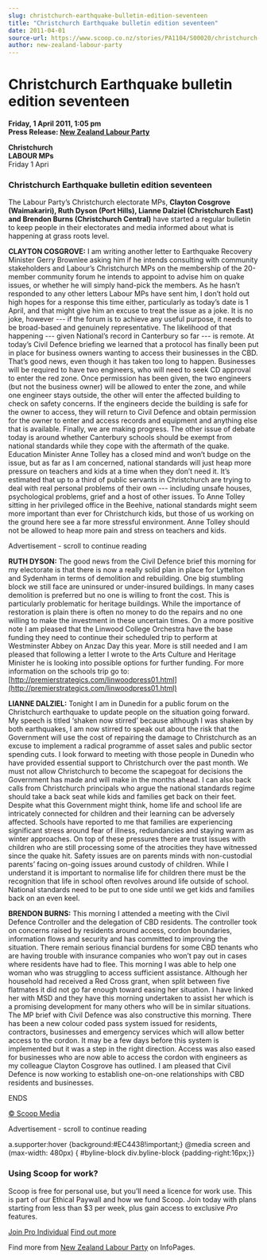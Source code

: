 ```yaml
---
slug: christchurch-earthquake-bulletin-edition-seventeen
title: "Christchurch Earthquake bulletin edition seventeen"
date: 2011-04-01
source-url: https://www.scoop.co.nz/stories/PA1104/S00020/christchurch-earthquake-bulletin-edition-seventeen.htm
author: new-zealand-labour-party
---
```

Christchurch Earthquake bulletin edition seventeen
==================================================

**Friday, 1 April 2011, 1:05 pm**  
**Press Release: [New Zealand Labour Party](https://info.scoop.co.nz/New_Zealand_Labour_Party)**

**Christchurch  
LABOUR MPs**  
Friday 1 Apri

### **Christchurch Earthquake bulletin edition seventeen**

The Labour Party’s Christchurch electorate MPs, **Clayton Cosgrove (Waimakariri), Ruth Dyson (Port Hills), Lianne Dalziel (Christchurch East) and Brendon Burns (Christchurch Central)** have started a regular bulletin to keep people in their electorates and media informed about what is happening at grass roots level.

**CLAYTON COSGROVE:** I am writing another letter to Earthquake Recovery Minister Gerry Brownlee asking him if he intends consulting with community stakeholders and Labour’s Christchurch MPs on the membership of the 20-member community forum he intends to appoint to advise him on quake issues, or whether he will simply hand-pick the members. As he hasn’t responded to any other letters Labour MPs have sent him, I don’t hold out high hopes for a response this time either, particularly as today’s date is 1 April, and that might give him an excuse to treat the issue as a joke. It is no joke, however --- if the forum is to achieve any useful purpose, it needs to be broad-based and genuinely representative. The likelihood of that happening --- given National’s record in Canterbury so far --- is remote. At today’s Civil Defence briefing we learned that a protocol has finally been put in place for business owners wanting to access their businesses in the CBD. That’s good news, even though it has taken too long to happen. Businesses will be required to have two engineers, who will need to seek CD approval to enter the red zone. Once permission has been given, the two engineers (but not the business owner) will be allowed to enter the zone, and while one engineer stays outside, the other will enter the affected building to check on safety concerns. If the engineers decide the building is safe for the owner to access, they will return to Civil Defence and obtain permission for the owner to enter and access records and equipment and anything else that is available. Finally, we are making progress. The other issue of debate today is around whether Canterbury schools should be exempt from national standards while they cope with the aftermath of the quake. Education Minister Anne Tolley has a closed mind and won’t budge on the issue, but as far as I am concerned, national standards will just heap more pressure on teachers and kids at a time when they don’t need it. It’s estimated that up to a third of public servants in Christchurch are trying to deal with real personal problems of their own --- including unsafe houses, psychological problems, grief and a host of other issues. To Anne Tolley sitting in her privileged office in the Beehive, national standards might seem more important than ever for Christchurch kids, but those of us working on the ground here see a far more stressful environment. Anne Tolley should not be allowed to heap more pain and stress on teachers and kids.

Advertisement - scroll to continue reading





**RUTH DYSON:** The good news from the Civil Defence brief this morning for my electorate is that there is now a really solid plan in place for Lyttelton and Sydenham in terms of demolition and rebuilding. One big stumbling block we still face are uninsured or under-insured buildings. In many cases demolition is preferred but no one is willing to front the cost. This is particularly problematic for heritage buildings. While the importance of restoration is plain there is often no money to do the repairs and no one willing to make the investment in these uncertain times. On a more positive note I am pleased that the Linwood College Orchestra have the base funding they need to continue their scheduled trip to perform at Westminster Abbey on Anzac Day this year. More is still needed and I am pleased that following a letter I wrote to the Arts Culture and Heritage Minister he is looking into possible options for further funding. For more information on the schools trip go to: [http://premierstrategics.com/linwoodpress01.html](http://premierstrategics.com/linwoodpress01.html)

**LIANNE DALZIEL:** Tonight I am in Dunedin for a public forum on the Christchurch earthquake to update people on the situation going forward. My speech is titled ‘shaken now stirred’ because although I was shaken by both earthquakes, I am now stirred to speak out about the risk that the Government will use the cost of repairing the damage to Christchurch as an excuse to implement a radical programme of asset sales and public sector spending cuts. I look forward to meeting with those people in Dunedin who have provided essential support to Christchurch over the past month. We must not allow Christchurch to become the scapegoat for decisions the Government has made and will make in the months ahead. I can also back calls from Christchurch principals who argue the national standards regime should take a back seat while kids and families get back on their feet. Despite what this Government might think, home life and school life are intricately connected for children and their learning can be adversely affected. Schools have reported to me that families are experiencing significant stress around fear of illness, redundancies and staying warm as winter approaches. On top of these pressures there are trust issues with children who are still processing some of the atrocities they have witnessed since the quake hit. Safety issues are on parents minds with non-custodial parents’ facing on-going issues around custody of children. While I understand it is important to normalise life for children there must be the recognition that life in school often revolves around life outside of school. National standards need to be put to one side until we get kids and families back on an even keel.

**BRENDON BURNS:** This morning I attended a meeting with the Civil Defence Controller and the delegation of CBD residents. The controller took on concerns raised by residents around access, cordon boundaries, information flows and security and has committed to improving the situation. There remain serious financial burdens for some CBD tenants who are having trouble with insurance companies who won’t pay out in cases where residents have had to flee. This morning I was able to help one woman who was struggling to access sufficient assistance. Although her household had received a Red Cross grant, when split between five flatmates it did not go far enough toward easing her situation. I have linked her with MSD and they have this morning undertaken to assist her which is a promising development for many others who will be in similar situations. The MP brief with Civil Defence was also constructive this morning. There has been a new colour coded pass system issued for residents, contractors, businesses and emergency services which will allow better access to the cordon. It may be a few days before this system is implemented but it was a step in the right direction. Access was also eased for businesses who are now able to access the cordon with engineers as my colleague Clayton Cosgrove has outlined. I am pleased that Civil Defence is now working to establish one-on-one relationships with CBD residents and businesses.

ENDS

  

[© Scoop Media](http://www.scoop.co.nz/about/terms.html)  

Advertisement - scroll to continue reading



a.supporter:hover {background:#EC4438!important;} @media screen and (max-width: 480px) { #byline-block div.byline-block {padding-right:16px;}}

### Using Scoop for work?

Scoop is free for personal use, but you’ll need a licence for work use. This is part of our Ethical Paywall and how we fund Scoop. Join today with plans starting from less than $3 per week, plus gain access to exclusive _Pro_ features.  
  
[Join Pro Individual](https://pro.scoop.co.nz/Individual/?from=ProIn24) [Find out more](https://pro.scoop.co.nz/using-scoop-for-work/?from=ProIn24)

Find more from [New Zealand Labour Party](https://info.scoop.co.nz/New_Zealand_Labour_Party) on InfoPages.